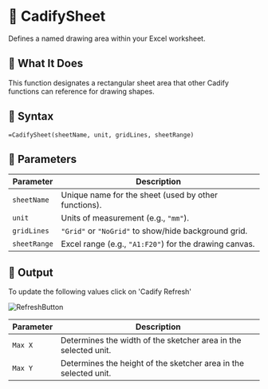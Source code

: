 # 📐 CadifySheet

Defines a named drawing area within your Excel worksheet.

## 📌 What It Does
This function designates a rectangular sheet area that other Cadify functions can reference for drawing shapes.

## 🧾 Syntax

```excel
=CadifySheet(sheetName, unit, gridLines, sheetRange)
```

## 🧮 Parameters

| Parameter       | Description |
|-----------------|-------------|
| `sheetName`     | Unique name for the sheet (used by other functions). |
| `unit`          | Units of measurement (e.g., `"mm"`). |
| `gridLines`     | `"Grid"` or `"NoGrid"` to show/hide background grid. |
| `sheetRange`    | Excel range (e.g., `"A1:F20"`) for the drawing canvas. |

## 🔁 Output

To update the following values click on 'Cadify Refresh'

<img src="https://raw.githubusercontent.com/Cadify/Cadify-Light-User-Manual/main/docs/taskPane/images/ribonRefresh.png" alt="RefreshButton" style="vertical-align: middle;">

| Parameter | Description |
|-----------|-------------|
| `Max X`   | Determines the width of the sketcher area in the selected unit. |
| `Max Y`   | Determines the height of the sketcher area in the selected unit. |
